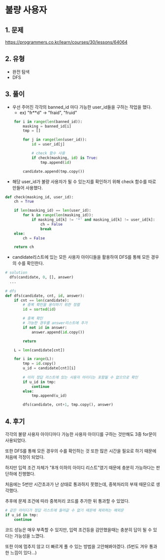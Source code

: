 # 불량 사용자

## 1. 문제
https://programmers.co.kr/learn/courses/30/lessons/64064

## 2. 유형
* 완전 탐색
* DFS

## 3. 풀이
* 우선 주어진 각각의 banned_id 마다 가능한 user_id들을 구하는 작업을 했다.
  * ex) "fr**d" -> "fraid", "fruid"
```python
    for i in range(len(banned_id)):
        masking = banned_id[i]
        tmp = []

        for j in range(len(user_id)):
            id = user_id[j]

            # check 함수 사용
            if check(masking, id) is True:
                tmp.append(id)

        candidate.append(tmp.copy())
```
* 해당 user_id가 불량 사용자가 될 수 있는지를 확인하기 위해 check 함수를 따로 만들어 사용했다.
```python
def check(masking_id, user_id):
    ch = True

    if len(masking_id) == len(user_id):
        for k in range(len(masking_id)):
            if masking_id[k] != '*' and masking_id[k] != user_id[k]:
                ch = False
                break
    else:
        ch = False

    return ch
```
* candidate리스트에 있는 모든 사용자 아이디들을 활용하여 DFS를 통해 모든 경우의 수를 확인한다.
```python
# solution
  dfs(candidate, 0, [], answer)
  ...
  
# dfs
def dfs(candidate, cnt, id, answer):
    if cnt == len(candidate):
        # 중복 확인을 용이하기 위한 정렬
        id = sorted(id)

        # 중복 확인
        # 가능한 경우를 answer리스트에 추가
        if not id in answer:
            answer.append(id.copy())

        return

    L = len(candidate[cnt])

    for i in range(L):
        tmp = id.copy()
        u_id = candidate[cnt][i]
        
        # 이미 정답 리스트에 있는 사용자 아이디는 포함될 수 없으므로 확인
        if u_id in tmp:
            continue
        else:
            tmp.append(u_id)

        dfs(candidate, cnt+1, tmp.copy(), answer)
```

## 4. 후기
각각의 불량 사용자 아이디마다 가능한 사용자 아이디를 구하는 것만해도 3중 for문이 사용되었다.

또한 DFS를 통해 모든 경우의 수를 확인하는 것 또한 많은 시간을 필요로 하기 때문에 처음에 걱정이 되었다.

하지만 입력 조건 자체가 "8개 이하의 아이디 리스트"였기 때문에 충분히 가능하다는 판단하에 진행했다.

처음에는 5번만 시간초과가 난 상태로 통과하지 못했는데, 중복처리의 부재 때문으로 생각했다.

추후에 문제 조건에 따라 중복처리 코드를 추가한 뒤 통과할 수 있었다.

```python
# 같은 아이디가 정답 리스트에 들어갈 수 없기 때문에 제외하는 예외문
if u_id in tmp:
    continue
```

코드 성능은 매우 부족할 수 있지만, 입력 조건등을 감안했을때는 충분히 답이 될 수 있다는 가능성을 느꼈다.

또한 이에 멈추지 않고 더 빠르게 풀 수 있는 방법을 고안해봐야겠다. (5번도 겨우 통과한 느낌이 있다...)
